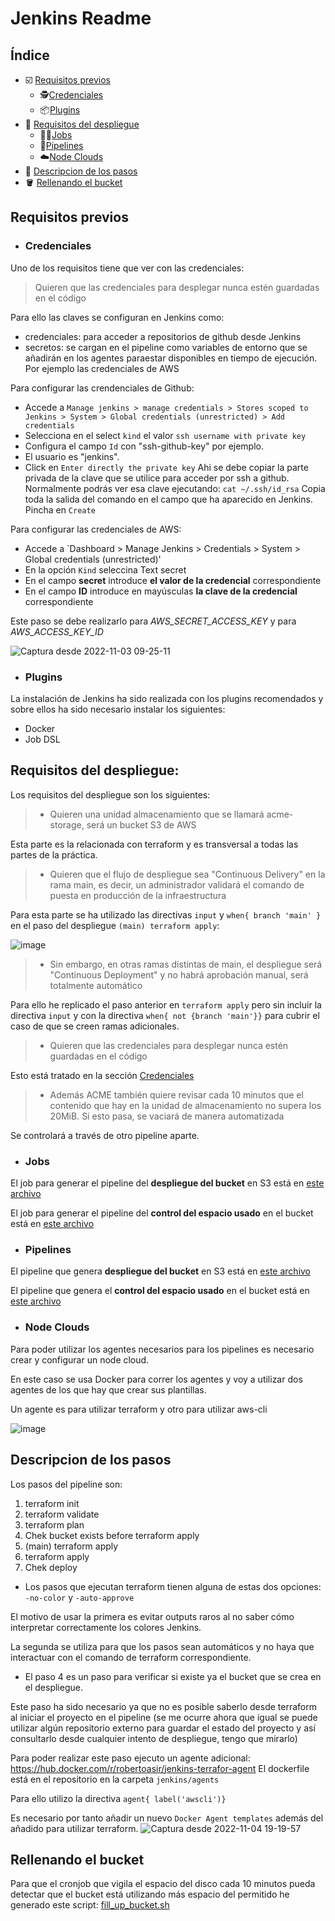 # Jenkins Readme

## Índice

- :ballot_box_with_check: [Requisitos previos](#requisitos-previos)
  - :detective:[Credenciales](#credenciales)
  - :package:[Plugins](#plugins)
- :dart: [Requisitos del despliegue](#requisitos-del-despliegue)
  - :woman_mechanic:[Jobs](#jobs)
  - :diving_mask:[Pipelines](#pipelines)
  - :cloud:[Node Clouds](#node-clouds)
- :paw_prints: [Descripcion de los pasos](#descripcion-de-los-pasos)
- :bucket: [Rellenando el bucket](#rellenando-el-bucket)

## Requisitos previos

- ### Credenciales

Uno de los requisitos tiene que ver con las credenciales:

> Quieren que las credenciales para desplegar nunca estén guardadas en el código

Para ello las claves se configuran en Jenkins como:
 - credenciales: para acceder a repositorios de github desde Jenkins 
 - secretos: se cargan en el pipeline como variables de entorno que se añadirán en los agentes paraestar disponibles en tiempo de ejecución. Por ejemplo las credenciales de AWS

Para configurar las crendenciales de Github:

  - Accede a `Manage jenkins > manage credentials > Stores scoped to Jenkins > System > Global credentials (unrestricted) > Add credentials`
  - Selecciona en el select `kind` el valor `ssh username with private key`
  - Configura el campo `Id` con "ssh-github-key" por ejemplo. 
  - El usuario es "jenkins".
  - Click en `Enter directly the private key` Ahi se debe copiar la parte privada de la clave que se utilice para acceder por ssh a github. Normalmente podrás ver esa clave ejecutando: `cat ~/.ssh/id_rsa` Copia toda la salida del comando en el campo que ha aparecido en Jenkins. Pincha en `Create`


Para configurar las credenciales de AWS:
  - Accede a `Dashboard > Manage Jenkins > Credentials > System > Global credentials (unrestricted)' 
  - En la opción `Kind` seleccina Text secret 
  - En el campo **secret** introduce **el valor de la credencial** correspondiente
  - En el campo **ID** introduce en mayúsculas **la clave de la credencial** correspondiente

Este paso se debe realizarlo para *AWS_SECRET_ACCESS_KEY* y para *AWS_ACCESS_KEY_ID*

![Captura desde 2022-11-03 09-25-11](https://user-images.githubusercontent.com/2046110/200043412-b5721e50-55fe-4f18-947d-39383709694c.png)

- ### Plugins

La instalación de Jenkins ha sido realizada con los plugins recomendados y sobre ellos ha sido necesario instalar los siguientes:
- Docker
- Job DSL


## Requisitos del despliegue:

Los requisitos del despliegue son los siguientes:

>  - Quieren una unidad almacenamiento que se llamará acme-storage, será un bucket S3 de AWS

Esta parte es la relacionada con terraform y es transversal a todas las partes de la práctica.

>  - Quieren que el flujo de despliegue sea "Continuous Delivery" en la rama main, es decir, un administrador validará el comando de puesta en producción de la infraestructura

Para esta parte se ha utilizado las directivas `input` y `when{ branch 'main' }` en el paso del despliegue `(main) terraform apply`:

![image](https://user-images.githubusercontent.com/2046110/200043705-482f763e-4e36-4a53-bc7a-a0d865529583.png)


>  - Sin embargo, en otras ramas distintas de main, el despliegue será "Continuous Deployment" y no habrá aprobación manual, será totalmente automático

Para ello he replicado el paso anterior en `terraform apply` pero sin incluir la directiva `input` y con la directiva `when{ not {branch 'main'}}` para cubrir el caso de que se creen ramas adicionales.

>  - Quieren que las credenciales para desplegar nunca estén guardadas en el código

Esto está tratado en la sección [Credenciales](#credenciales)


> - Además ACME también quiere revisar cada 10 minutos que el contenido que hay en la unidad de almacenamiento no supera los 20MiB. Si esto pasa, se vaciará de manera automatizada

Se controlará a través de otro pipeline aparte.

- ### Jobs

El job para generar el pipeline del **despliegue del bucket** en S3 está en [este archivo](https://github.com/roberto-asir/practica-cicd/blob/main/jenkins/Job_DSL_deploy)

El job para generar el pipeline del **control del espacio usado** en el bucket está en [este archivo](https://github.com/roberto-asir/practica-cicd/blob/main/jenkins/Job_DSL_cron)

- ### Pipelines

El pipeline que genera **despliegue del bucket** en S3 está en [este archivo](https://github.com/roberto-asir/practica-cicd/blob/main/jenkins/Jenkinsfile)

El pipeline que genera el **control del espacio usado** en el bucket está en [este archivo](https://github.com/roberto-asir/practica-cicd/blob/main/jenkins/cronjob.Jenkinsfile)

- ### Node Clouds

Para poder utilizar los agentes necesarios para los pipelines es necesario crear y configurar un node cloud.

En este caso se usa Docker para correr los agentes y voy a utilizar dos agentes de los que hay que crear sus plantillas.

Un agente es para utilizar terraform y otro para utilizar aws-cli

![image](https://user-images.githubusercontent.com/2046110/200049263-04e2fdb4-56c0-40eb-beb0-660262a410fc.png)

## Descripcion de los pasos

Los pasos del pipeline son:
1. terraform init
2. terraform validate
3. terraform plan
4. Chek bucket exists before terraform apply
5. (main) terraform apply
6. terraform apply
7. Chek deploy

- Los pasos que ejecutan terraform tienen alguna de estas dos opciones: `-no-color` y `-auto-approve`

El motivo de usar la primera es evitar outputs raros al no saber cómo interpretar correctamente los colores Jenkins.

La segunda se utiliza para que los pasos sean automáticos y no haya que interactuar con el comando de terraform correspondiente.

- El paso 4 es un paso para verificar si existe ya el bucket que se crea en el despliegue.

Este paso ha sido necesario ya que no es posible saberlo desde terraform al iniciar el proyecto en el pipeline (se me ocurre ahora que igual se puede utilizar algún repositorio externo para guardar el estado del proyecto y así consultarlo desde cualquier intento de despliegue, tengo que mirarlo)

Para poder realizar este paso ejecuto un agente adicional: https://hub.docker.com/r/robertoasir/jenkins-terrafor-agent
El dockerfile está en el repositorio en la carpeta `jenkins/agents`

Para ello utilizo la directiva `agent{ label('awscli')}`

Es necesario por tanto añadir un nuevo `Docker Agent templates` además del añadido para utilizar terraform.
![Captura desde 2022-11-04 19-19-57](https://user-images.githubusercontent.com/2046110/200047898-8c9784f4-6b91-4e1f-8d73-f740f1378fe5.png)

## Rellenando el bucket

Para que el cronjob que vigila el espacio del disco cada 10 minutos pueda detectar que el bucket está utilizando más espacio del permitido he generado este script: [fill_up_bucket.sh](https://github.com/roberto-asir/practica-cicd/blob/main/jenkins/fill_up_bucket.sh)

